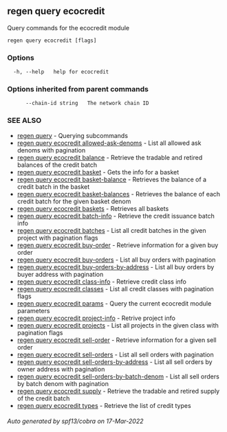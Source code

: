 ## regen query ecocredit

Query commands for the ecocredit module

```
regen query ecocredit [flags]
```

### Options

```
  -h, --help   help for ecocredit
```

### Options inherited from parent commands

```
      --chain-id string   The network chain ID
```

### SEE ALSO

* [regen query](regen_query.md)	 - Querying subcommands
* [regen query ecocredit allowed-ask-denoms](regen_query_ecocredit_allowed-ask-denoms.md)	 - List all allowed ask denoms with pagination
* [regen query ecocredit balance](regen_query_ecocredit_balance.md)	 - Retrieve the tradable and retired balances of the credit batch
* [regen query ecocredit basket](regen_query_ecocredit_basket.md)	 - Gets the info for a basket
* [regen query ecocredit basket-balance](regen_query_ecocredit_basket-balance.md)	 - Retrieves the balance of a credit batch in the basket
* [regen query ecocredit basket-balances](regen_query_ecocredit_basket-balances.md)	 - Retrieves the balance of each credit batch for the given basket denom
* [regen query ecocredit baskets](regen_query_ecocredit_baskets.md)	 - Retrieves all baskets
* [regen query ecocredit batch-info](regen_query_ecocredit_batch-info.md)	 - Retrieve the credit issuance batch info
* [regen query ecocredit batches](regen_query_ecocredit_batches.md)	 - List all credit batches in the given project with pagination flags
* [regen query ecocredit buy-order](regen_query_ecocredit_buy-order.md)	 - Retrieve information for a given buy order
* [regen query ecocredit buy-orders](regen_query_ecocredit_buy-orders.md)	 - List all buy orders with pagination
* [regen query ecocredit buy-orders-by-address](regen_query_ecocredit_buy-orders-by-address.md)	 - List all buy orders by buyer address with pagination
* [regen query ecocredit class-info](regen_query_ecocredit_class-info.md)	 - Retrieve credit class info
* [regen query ecocredit classes](regen_query_ecocredit_classes.md)	 - List all credit classes with pagination flags
* [regen query ecocredit params](regen_query_ecocredit_params.md)	 - Query the current ecocredit module parameters
* [regen query ecocredit project-info](regen_query_ecocredit_project-info.md)	 - Retrive project info
* [regen query ecocredit projects](regen_query_ecocredit_projects.md)	 - List all projects in the given class with pagination flags
* [regen query ecocredit sell-order](regen_query_ecocredit_sell-order.md)	 - Retrieve information for a given sell order
* [regen query ecocredit sell-orders](regen_query_ecocredit_sell-orders.md)	 - List all sell orders with pagination
* [regen query ecocredit sell-orders-by-address](regen_query_ecocredit_sell-orders-by-address.md)	 - List all sell orders by owner address with pagination
* [regen query ecocredit sell-orders-by-batch-denom](regen_query_ecocredit_sell-orders-by-batch-denom.md)	 - List all sell orders by batch denom with pagination
* [regen query ecocredit supply](regen_query_ecocredit_supply.md)	 - Retrieve the tradable and retired supply of the credit batch
* [regen query ecocredit types](regen_query_ecocredit_types.md)	 - Retrieve the list of credit types

###### Auto generated by spf13/cobra on 17-Mar-2022
